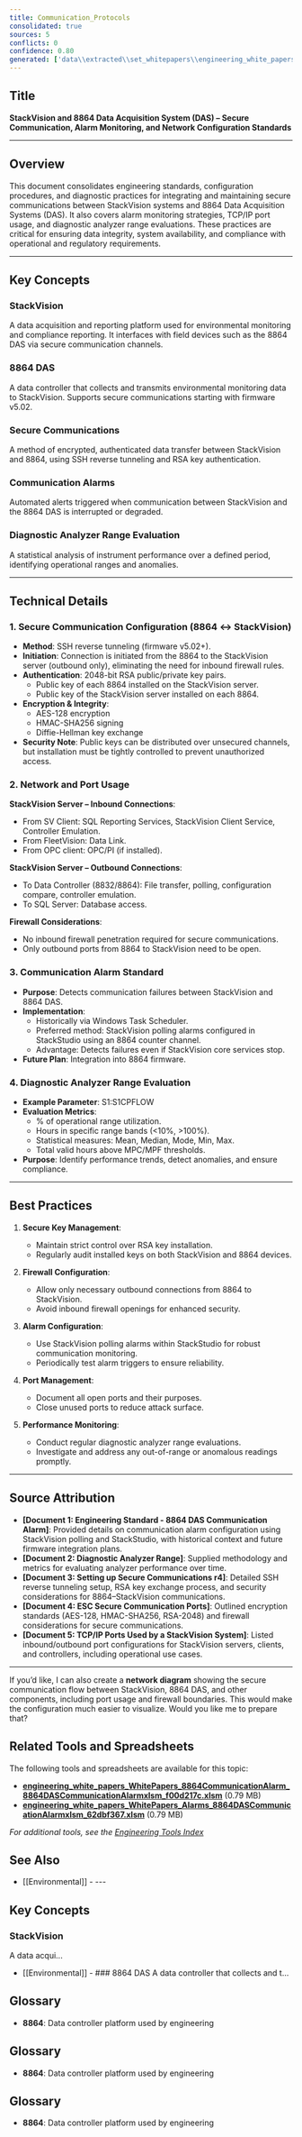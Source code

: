 ```yaml
---
title: Communication_Protocols
consolidated: true
sources: 5
conflicts: 0
confidence: 0.80
generated: ['data\\extracted\\set_whitepapers\\engineering_white_papers_WhitePapers_Alarms_EngineeringStandard-8864DASCommunicationAlarmmsg_208fb445.md', 'data\\extracted\\set_whitepapers\\engineering_white_papers_WhitePapers_SampleTests_DiagnosticAnalyzerRangepdf_c93dddc1.md', 'data\\extracted\\set_whitepapers\\engineering_white_papers_WhitePapers_SecureCommunication_SettingupSecureCommunicationsr4docx_3749cf68.md', 'data\\extracted\\set_whitepapers\\engineering_white_papers_WhitePapers_ServerMigration_ESCSecureCommunicationPortspdf_d3ae44db.md', 'data\\extracted\\set_whitepapers\\engineering_white_papers_WhitePapers_ServerMigration_TCP-IPportsusedbyaStackVisionsystempdf_cf196824.md']  # This would be a timestamp
---
```


## Title
**StackVision and 8864 Data Acquisition System (DAS) – Secure Communication, Alarm Monitoring, and Network Configuration Standards**

---

## Overview
This document consolidates engineering standards, configuration procedures, and diagnostic practices for integrating and maintaining secure communications between StackVision systems and 8864 Data Acquisition Systems (DAS). It also covers alarm monitoring strategies, TCP/IP port usage, and diagnostic analyzer range evaluations. These practices are critical for ensuring data integrity, system availability, and compliance with operational and regulatory requirements.

---

## Key Concepts

### StackVision
A data acquisition and reporting platform used for environmental monitoring and compliance reporting. It interfaces with field devices such as the 8864 DAS via secure communication channels.

### 8864 DAS
A data controller that collects and transmits environmental monitoring data to StackVision. Supports secure communications starting with firmware v5.02.

### Secure Communications
A method of encrypted, authenticated data transfer between StackVision and 8864, using SSH reverse tunneling and RSA key authentication.

### Communication Alarms
Automated alerts triggered when communication between StackVision and the 8864 DAS is interrupted or degraded.

### Diagnostic Analyzer Range Evaluation
A statistical analysis of instrument performance over a defined period, identifying operational ranges and anomalies.

---

## Technical Details

### 1. Secure Communication Configuration (8864 ↔ StackVision)
- **Method**: SSH reverse tunneling (firmware v5.02+).
- **Initiation**: Connection is initiated from the 8864 to the StackVision server (outbound only), eliminating the need for inbound firewall rules.
- **Authentication**: 2048-bit RSA public/private key pairs.
  - Public key of each 8864 installed on the StackVision server.
  - Public key of the StackVision server installed on each 8864.
- **Encryption & Integrity**:
  - AES-128 encryption
  - HMAC-SHA256 signing
  - Diffie-Hellman key exchange
- **Security Note**: Public keys can be distributed over unsecured channels, but installation must be tightly controlled to prevent unauthorized access.

### 2. Network and Port Usage
**StackVision Server – Inbound Connections**:
- From SV Client: SQL Reporting Services, StackVision Client Service, Controller Emulation.
- From FleetVision: Data Link.
- From OPC client: OPC/PI (if installed).

**StackVision Server – Outbound Connections**:
- To Data Controller (8832/8864): File transfer, polling, configuration compare, controller emulation.
- To SQL Server: Database access.

**Firewall Considerations**:
- No inbound firewall penetration required for secure communications.
- Only outbound ports from 8864 to StackVision need to be open.

### 3. Communication Alarm Standard
- **Purpose**: Detects communication failures between StackVision and 8864 DAS.
- **Implementation**:
  - Historically via Windows Task Scheduler.
  - Preferred method: StackVision polling alarms configured in StackStudio using an 8864 counter channel.
  - Advantage: Detects failures even if StackVision core services stop.
- **Future Plan**: Integration into 8864 firmware.

### 4. Diagnostic Analyzer Range Evaluation
- **Example Parameter**: S1:S1CPFLOW
- **Evaluation Metrics**:
  - % of operational range utilization.
  - Hours in specific range bands (<10%, >100%).
  - Statistical measures: Mean, Median, Mode, Min, Max.
  - Total valid hours above MPC/MPF thresholds.
- **Purpose**: Identify performance trends, detect anomalies, and ensure compliance.

---

## Best Practices

1. **Secure Key Management**:
   - Maintain strict control over RSA key installation.
   - Regularly audit installed keys on both StackVision and 8864 devices.

2. **Firewall Configuration**:
   - Allow only necessary outbound connections from 8864 to StackVision.
   - Avoid inbound firewall openings for enhanced security.

3. **Alarm Configuration**:
   - Use StackVision polling alarms within StackStudio for robust communication monitoring.
   - Periodically test alarm triggers to ensure reliability.

4. **Port Management**:
   - Document all open ports and their purposes.
   - Close unused ports to reduce attack surface.

5. **Performance Monitoring**:
   - Conduct regular diagnostic analyzer range evaluations.
   - Investigate and address any out-of-range or anomalous readings promptly.

---

## Source Attribution
- **[Document 1: Engineering Standard - 8864 DAS Communication Alarm]**: Provided details on communication alarm configuration using StackVision polling and StackStudio, with historical context and future firmware integration plans.
- **[Document 2: Diagnostic Analyzer Range]**: Supplied methodology and metrics for evaluating analyzer performance over time.
- **[Document 3: Setting up Secure Communications r4]**: Detailed SSH reverse tunneling setup, RSA key exchange process, and security considerations for 8864–StackVision communications.
- **[Document 4: ESC Secure Communication Ports]**: Outlined encryption standards (AES-128, HMAC-SHA256, RSA-2048) and firewall considerations for secure communications.
- **[Document 5: TCP/IP Ports Used by a StackVision System]**: Listed inbound/outbound port configurations for StackVision servers, clients, and controllers, including operational use cases.

---

If you’d like, I can also create a **network diagram** showing the secure communication flow between StackVision, 8864 DAS, and other components, including port usage and firewall boundaries. This would make the configuration much easier to visualize. Would you like me to prepare that?

## Related Tools and Spreadsheets

The following tools and spreadsheets are available for this topic:

- **[engineering_white_papers_WhitePapers_8864CommunicationAlarm_8864DASCommunicationAlarmxlsm_f00d217c.xlsm](../tools/engineering_white_papers_WhitePapers_8864CommunicationAlarm_8864DASCommunicationAlarmxlsm_f00d217c.xlsm)** (0.79 MB)
- **[engineering_white_papers_WhitePapers_Alarms_8864DASCommunicationAlarmxlsm_62dbf367.xlsm](../tools/engineering_white_papers_WhitePapers_Alarms_8864DASCommunicationAlarmxlsm_62dbf367.xlsm)** (0.79 MB)

*For additional tools, see the [Engineering Tools Index](../tools/README.md)*

## See Also

- [[Environmental]] - ---

## Key Concepts

### StackVision
A data acqui...
- [[Environmental]] - ### 8864 DAS
A data controller that collects and t...


## Glossary

- **8864**: Data controller platform used by engineering


## Glossary

- **8864**: Data controller platform used by engineering


## Glossary

- **8864**: Data controller platform used by engineering
